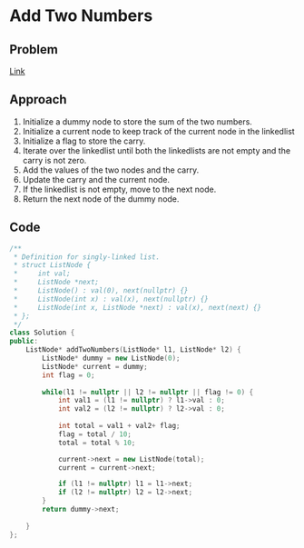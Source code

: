 # Add Two Numbers

## Problem
[Link](https://leetcode.com/problems/add-two-numbers)

## Approach
1. Initialize a dummy node to store the sum of the two numbers.
2. Initialize a current node to keep track of the current node in the linkedlist
3. Initialize a flag to store the carry.
4. Iterate over the linkedlist until both the linkedlists are not empty and the carry is not zero.
5. Add the values of the two nodes and the carry.
6. Update the carry and the current node.
7. If the linkedlist is not empty, move to the next node.
8. Return the next node of the dummy node.

## Code
```cpp
/**
 * Definition for singly-linked list.
 * struct ListNode {
 *     int val;
 *     ListNode *next;
 *     ListNode() : val(0), next(nullptr) {}
 *     ListNode(int x) : val(x), next(nullptr) {}
 *     ListNode(int x, ListNode *next) : val(x), next(next) {}
 * };
 */
class Solution {
public:
    ListNode* addTwoNumbers(ListNode* l1, ListNode* l2) {
        ListNode* dummy = new ListNode(0);
        ListNode* current = dummy;
        int flag = 0;
    
        while(l1 != nullptr || l2 != nullptr || flag != 0) {
            int val1 = (l1 != nullptr) ? l1->val : 0;
            int val2 = (l2 != nullptr) ? l2->val : 0;
            
            int total = val1 + val2+ flag;
            flag = total / 10;
            total = total % 10;

            current->next = new ListNode(total);
            current = current->next;

            if (l1 != nullptr) l1 = l1->next;
            if (l2 != nullptr) l2 = l2->next;
        }
        return dummy->next;
        
    }
};
```